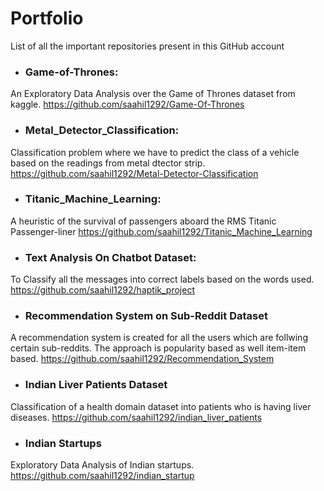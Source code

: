 # Portfolio
List of all the important repositories present in this GitHub account

* ### Game-of-Thrones: 
An Exploratory Data Analysis over the Game of Thrones dataset from kaggle.
https://github.com/saahil1292/Game-Of-Thrones

* ### Metal_Detector_Classification:
Classification problem where we have to predict the class of a vehicle based on the readings from metal dtector strip.
https://github.com/saahil1292/Metal-Detector-Classification

* ### Titanic_Machine_Learning:
A heuristic of the survival of passengers aboard the RMS Titanic Passenger-liner
https://github.com/saahil1292/Titanic_Machine_Learning

* ### Text Analysis On Chatbot Dataset:
To Classify all the messages into correct labels based on the words used.
https://github.com/saahil1292/haptik_project

* ### Recommendation System on Sub-Reddit Dataset
A recommendation system is created for all the users which are follwing certain sub-reddits. The approach is popularity based as well item-item based.
https://github.com/saahil1292/Recommendation_System

* ### Indian Liver Patients Dataset
Classification of a health domain dataset into patients who is having liver diseases.
https://github.com/saahil1292/indian_liver_patients

* ### Indian Startups
 Exploratory Data Analysis of Indian startups.
 https://github.com/saahil1292/indian_startup
